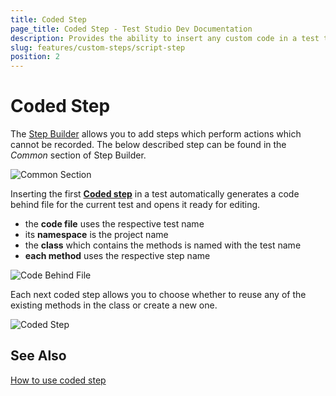 ```yaml
---
title: Coded Step
page_title: Coded Step - Test Studio Dev Documentation
description: Provides the ability to insert any custom code in a test to perform specific actions or anything beyond the test. 
slug: features/custom-steps/script-step
position: 2
---
```

# Coded Step

The <a href="/features/recorder/step-builder" target="_blank">Step Builder</a> allows you to add steps which perform actions which cannot be recorded. The below described step can be found in the _Common_ section of Step Builder.

![Common Section](images/step-builder-common.png)

Inserting the first <a href="/code-in-test/features-in-code" target="_blank">__Coded step__</a> in a test automatically generates a code behind file for the current test and opens it ready for editing.

* the __code file__ uses the respective test name
* its __namespace__ is the project name
* the __class__ which contains the methods is named with the test name
* __each method__ uses the respective step name

![Code Behind File](images/script-file.png)

Each next coded step allows you to choose whether to reuse any of the existing methods in the class or create a new one.

![Coded Step](images/script-step.png)

## See Also

<a href="/code-in-test/features-in-code#Coded-Step" target="_blank">How to use coded step</a>